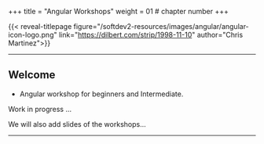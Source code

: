 +++
title = "Angular Workshops"
weight = 01 # chapter number
+++

{{< reveal-titlepage figure="/softdev2-resources/images/angular/angular-icon-logo.png" 
link="https://dilbert.com/strip/1998-11-10"  author="Chris Martinez">}}
  
---

## Welcome

- Angular workshop for beginners and Intermediate.


Work in progress ...



We will also add slides of the workshops...



---
